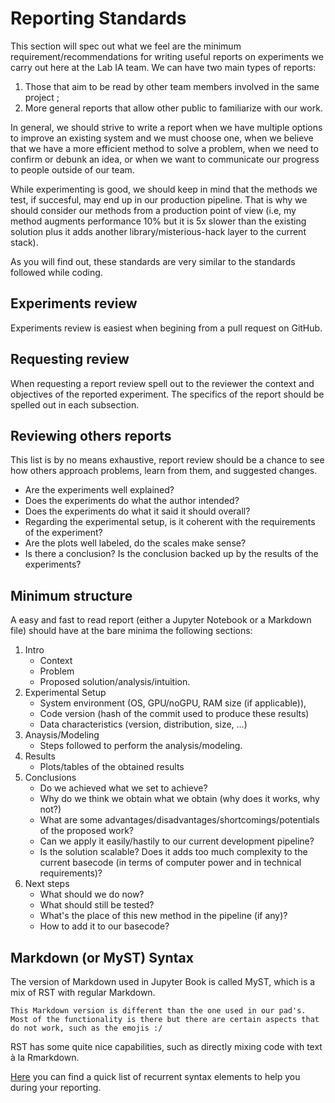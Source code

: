
# Reporting Standards

This section will spec out what we feel are the minimum requirement/recommendations for writing useful reports on experiments we carry out here at the Lab IA team. We can have two main types of reports: 
1. Those that aim to be read by other team members involved in the same project ;
2. More general reports that allow other public to familiarize with our work.

In general, we should strive to write a report when we have multiple options to improve an existing system and we must choose one, when we believe that we have a more efficient method to solve a problem, when we need to confirm or debunk an idea, or when we want to communicate our progress to people outside of our team. 

While experimenting is good, we should keep in mind that the methods we test, if succesful, may end up in our production pipeline. That is why we should consider our methods from a production point of view (i.e, my method augments performance 10% but it is 5x slower than the existing solution plus it adds another library/misterious-hack layer to the current stack).

As you will find  out, these standards are very similar to the standards followed while coding. 

## Experiments review

Experiments review is easiest when begining from a pull request on GitHub.

## Requesting review

When requesting a report review spell out to the reviewer the context and objectives of the reported experiment. The specifics of the report should be spelled out in each subsection. 

## Reviewing others reports

This list is by no means exhaustive, report review should be a chance to see how others approach problems, learn from them, and suggested changes.

* Are the experiments well explained?
* Does the experiments do what the author intended?
* Does the experiments do what it said it should overall?
* Regarding the experimental setup, is it coherent with the requirements of the experiment?
* Are the plots well labeled, do the scales make sense?
* Is there a conclusion? Is the conclusion backed up by the results of the experiments?

## Minimum structure

A easy and fast to read report (either a Jupyter Notebook or a Markdown file) should have at the bare minima the following sections: 

1. Intro
    * Context
    * Problem
    * Proposed solution/analysis/intuition.
2. Experimental Setup
    * System environment (OS, GPU/noGPU, RAM size (if applicable)),
    * Code version (hash of the commit used to produce these results)
    * Data characteristics (version, distribution, size, ...)
3. Anaysis/Modeling
    * Steps followed to perform the analysis/modeling.
4. Results
    * Plots/tables of the obtained results
5. Conclusions
    * Do we achieved what we set to achieve?
    * Why do we think we obtain what we obtain (why does it works, why not?)
    * What are some advantages/disadvantages/shortcomings/potentials of the proposed work?
    * Can we apply it easily/hastily to our current development pipeline?
    * Is the solution scalable? Does it adds too much complexity to the current basecode (in terms of computer power and in technical requirements)?
6. Next steps
    * What should we do now? 
    * What should still be tested?
    * What's the place of this new method in the pipeline (if any)?
    * How to add it to our basecode? 

## Markdown (or MyST) Syntax

The version of Markdown used in Jupyter Book is called MyST, which is a mix of RST with regular Markdown. 

```{note}
This Markdown version is different than the one used in our pad's. Most of the functionality is there but there are certain aspects that do not work, such as the emojis :/
```

RST has some quite nice capabilities, such as directly mixing code with text à la Rmarkdown. 

[Here](https://jupyterbook.org/reference/cheatsheet.html) you can find a quick list of recurrent syntax elements to help you during your reporting.

